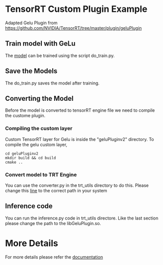 # TensorRT Custom Plugin Example

Adapted Gelu Plugin from https://github.com/NVIDIA/TensorRT/tree/master/plugin/geluPlugin

## Train model with GeLu 
The [model](https://github.com/codesteller/trt-custom-plugin/blob/45532a116791cd6ffb5a607db3adccadbeabe035/tf_utils/model.py#L14) can be trained using the script do_train.py.

## Save the Models
The do_train.py saves the model after training.

## Converting the Model
Before the model is converted to tensorRT engine file we need to compile the custome plugin.
### Compiling the custom layer
Custom TensorRT layer for Gelu is inside the "geluPluginv2" directory. To compile the gelu custom layer,
```
cd geluPluginv2
mkdir build && cd build
cmake ..
```

### Convert model to TRT Engine
You can use the converter.py in the trt_utils directory to do this. Please change this [line](https://github.com/codesteller/trt-custom-plugin/blob/45532a116791cd6ffb5a607db3adccadbeabe035/trt_utils/trt_inference.py#L12) to the correct path in your system

## Inference code
You can run the inference.py code in trt_utils directore. Like the last section please change the path to the libGeluPlugin.so.

# More Details
For more details please refer the [documentation](https://github.com/codesteller/trt-custom-plugin/blob/ce657aac93ed70bee9da18913a46127ffda9efbe/Extending_TensorRT_with_custom_layers.pdf)

